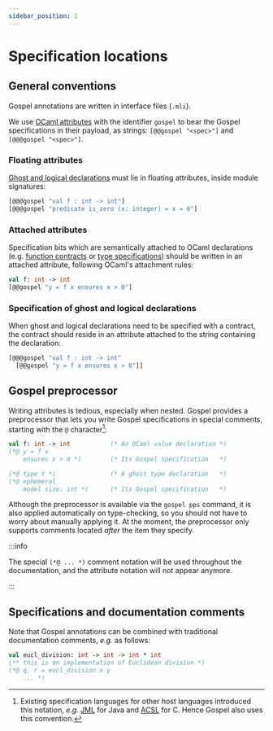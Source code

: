```yaml
---
sidebar_position: 1
---
```


# Specification locations

## General conventions

Gospel annotations are written in interface files (`.mli`).

We use [OCaml
attributes](https://caml.inria.fr/pub/docs/manual-ocaml/attributes.html) with
the identifier `gospel` to bear the Gospel specifications in their payload, as
strings: `[@@gospel "<spec>"]` and `[@@@gospel "<spec>"]`.

### Floating attributes

[Ghost and logical declarations](logical.md) must lie in floating attributes,
inside module signatures:

```ocaml
[@@@gospel "val f : int -> int"]
[@@@gospel "predicate is_zero (x: integer) = x = 0"]
```

### Attached attributes

Specification bits which are semantically attached to OCaml declarations (e.g.
[function contracts](function-contracts.md) or [type
specifications](type-specifications.md)) should be written in an attached
attribute, following OCaml's attachment rules:

```ocaml
val f: int -> int
[@@gospel "y = f x ensures x > 0"]
```

### Specification of ghost and logical declarations

When ghost and logical declarations need to be specified with a contract, the
contract should reside in an attribute attached to the string containing the
declaration:

```ocaml
[@@@gospel "val f : int -> int"
  [@@gospel "y = f x ensures x > 0"]]
```

## Gospel preprocessor

Writing attributes is tedious, especially when nested. Gospel provides a
preprocessor that lets you write Gospel specifications in special comments,
starting with the `@` character[^1]:

[^1]: Existing specification languages for other host languages introduced this
    notation, *e.g.* [JML](https://www.cs.ucf.edu/~leavens/JML/index.shtml) for
    Java and [ACSL](https://frama-c.com/html/acsl.html) for C. Hence Gospel
    also uses this convention.

<!-- TODO: invalidSyntax here on ephemeral -->
```ocaml invalidSyntax
val f: int -> int           (* An OCaml value declaration *)
(*@ y = f x
    ensures x > 0 *)        (* Its Gospel specification   *)

(*@ type t *)               (* A ghost type declaration   *)
(*@ ephemeral
    model size: int *)      (* Its Gospel specification   *)
```

Although the preprocessor is available via the `gospel pps` command, it is also
applied automatically on type-checking, so you should not have to worry about
manually applying it.
At the moment, the preprocessor only supports comments located _after_ the item
they specify.

:::info

The special `(*@ ... *)` comment notation will be used throughout the
documentation, and the attribute notation will not appear anymore.

:::


## Specifications and documentation comments

Note that Gospel annotations can be combined with traditional documentation
comments, *e.g.* as follows:

```ocaml invalidSyntax
val eucl_division: int -> int -> int * int
(** this is an implementation of Euclidean division *)
(*@ q, r = eucl_division x y
    ... *)
```


